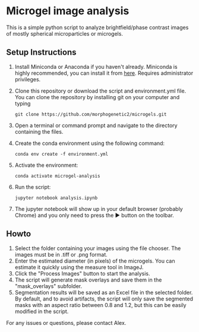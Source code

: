 # Microgel image analysis
 This is a simple python script to analyze brightfield/phase contrast images of mostly spherical microparticles or microgels.

 ## Setup Instructions

1. Install Miniconda or Anaconda if you haven't already. Miniconda is highly recommended, you can install it from [here](https://repo.anaconda.com/miniconda/Miniconda3-latest-Windows-x86_64.exe). Requires administrator privileges.

2. Clone this repository or download the script and environment.yml file. You can clone the repository by installing git on your computer and typing
   ```
   git clone https://github.com/morphogenetic2/microgels.git
   ```


3. Open a terminal or command prompt and navigate to the directory containing the files.

4. Create the conda environment using the following command:
   ```
   conda env create -f environment.yml
   ```

5. Activate the environment:
   ```
   conda activate microgel-analysis
   ```

6. Run the script:
   ```
   jupyter notebook analysis.ipynb
   ```

7. The jupyter notebook will show up in your default browser (probably Chrome) and you only need to press the ▶ button on the toolbar.

## Howto

1. Select the folder containing your images using the file chooser. The images must be in .tiff or .png format.
2. Enter the estimated diameter (in pixels) of the microgels. You can estimate it quickly using the measure tool in ImageJ.
3. Click the "Process Images" button to start the analysis.
4. The script will generate mask overlays and save them in the "mask_overlays" subfolder.
5. Segmentation results will be saved as an Excel file in the selected folder. By default, and to avoid artifacts, the script will only save the segmented masks with an aspect ratio between 0.8 and 1.2, but this can be easily modified in the script.

For any issues or questions, please contact Alex.